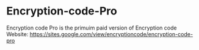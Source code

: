 # Encryption-code-Pro
Encryption code Pro is  the primuim paid version of Encryption code
Website: https://sites.google.com/view/encryptioncode/encryption-code-pro
